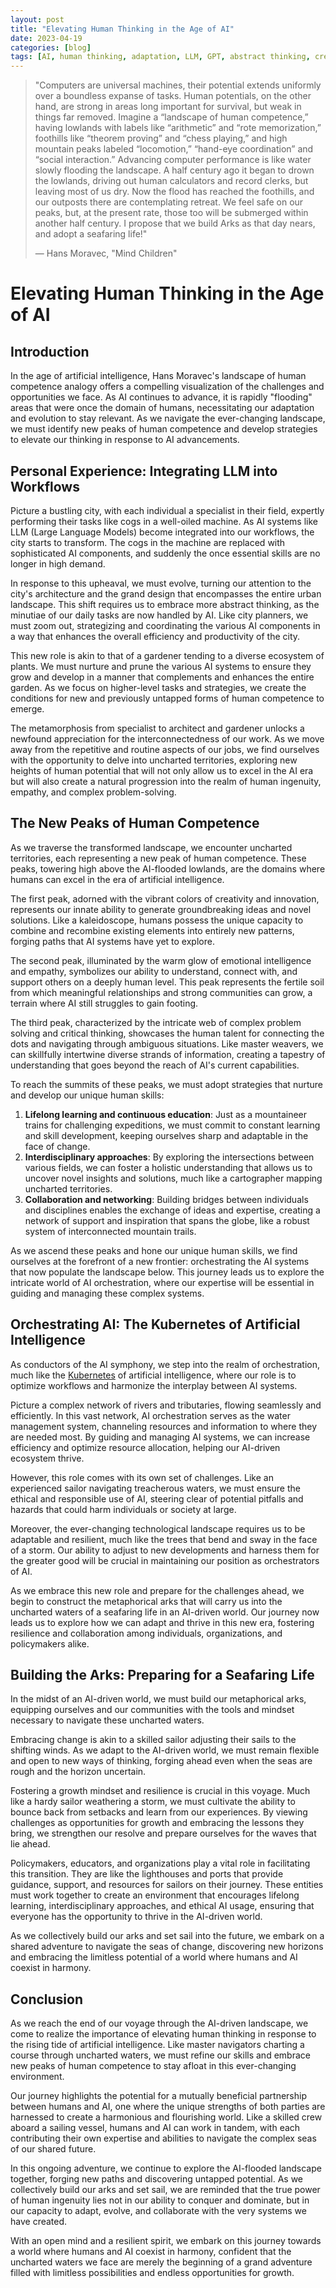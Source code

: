 ```yaml
---
layout: post
title: "Elevating Human Thinking in the Age of AI"
date: 2023-04-19
categories: [blog]
tags: [AI, human thinking, adaptation, LLM, GPT, abstract thinking, creativity, innovation, orchestration, Kubernetes, lifelong learning, resilience]
---
```



> "Computers are universal machines, their potential extends uniformly over a boundless expanse of tasks. Human potentials, on the other hand, are strong in areas long important for survival, but weak in things far removed. Imagine a “landscape of human competence,” having lowlands with labels like “arithmetic” and “rote memorization,” foothills like “theorem proving” and “chess playing,” and high mountain peaks labeled “locomotion,” “hand-eye coordination” and “social interaction.” Advancing computer performance is like water slowly flooding the landscape. A half century ago it began to drown the lowlands, driving out human calculators and record clerks, but leaving most of us dry. Now the flood has reached the foothills, and our outposts there are contemplating retreat. We feel safe on our peaks, but, at the present rate, those too will be submerged within another half century. I propose that we build Arks as that day nears, and adopt a seafaring life!"
>
> — Hans Moravec, "Mind Children"


# Elevating Human Thinking in the Age of AI

## Introduction

In the age of artificial intelligence, Hans Moravec's landscape of human competence analogy offers a compelling visualization of the challenges and opportunities we face. As AI continues to advance, it is rapidly "flooding" areas that were once the domain of humans, necessitating our adaptation and evolution to stay relevant. As we navigate the ever-changing landscape, we must identify new peaks of human competence and develop strategies to elevate our thinking in response to AI advancements.

## Personal Experience: Integrating LLM into Workflows

Picture a bustling city, with each individual a specialist in their field, expertly performing their tasks like cogs in a well-oiled machine. As AI systems like LLM (Large Language Models) become integrated into our workflows, the city starts to transform. The cogs in the machine are replaced with sophisticated AI components, and suddenly the once essential skills are no longer in high demand. 

In response to this upheaval, we must evolve, turning our attention to the city's architecture and the grand design that encompasses the entire urban landscape. This shift requires us to embrace more abstract thinking, as the minutiae of our daily tasks are now handled by AI. Like city planners, we must zoom out, strategizing and coordinating the various AI components in a way that enhances the overall efficiency and productivity of the city.

This new role is akin to that of a gardener tending to a diverse ecosystem of plants. We must nurture and prune the various AI systems to ensure they grow and develop in a manner that complements and enhances the entire garden. As we focus on higher-level tasks and strategies, we create the conditions for new and previously untapped forms of human competence to emerge.

The metamorphosis from specialist to architect and gardener unlocks a newfound appreciation for the interconnectedness of our work. As we move away from the repetitive and routine aspects of our jobs, we find ourselves with the opportunity to delve into uncharted territories, exploring new heights of human potential that will not only allow us to excel in the AI era but will also create a natural progression into the realm of human ingenuity, empathy, and complex problem-solving.


## The New Peaks of Human Competence

As we traverse the transformed landscape, we encounter uncharted territories, each representing a new peak of human competence. These peaks, towering high above the AI-flooded lowlands, are the domains where humans can excel in the era of artificial intelligence.

The first peak, adorned with the vibrant colors of creativity and innovation, represents our innate ability to generate groundbreaking ideas and novel solutions. Like a kaleidoscope, humans possess the unique capacity to combine and recombine existing elements into entirely new patterns, forging paths that AI systems have yet to explore.

The second peak, illuminated by the warm glow of emotional intelligence and empathy, symbolizes our ability to understand, connect with, and support others on a deeply human level. This peak represents the fertile soil from which meaningful relationships and strong communities can grow, a terrain where AI still struggles to gain footing.

The third peak, characterized by the intricate web of complex problem solving and critical thinking, showcases the human talent for connecting the dots and navigating through ambiguous situations. Like master weavers, we can skillfully intertwine diverse strands of information, creating a tapestry of understanding that goes beyond the reach of AI's current capabilities.

To reach the summits of these peaks, we must adopt strategies that nurture and develop our unique human skills:

1. **Lifelong learning and continuous education**: Just as a mountaineer trains for challenging expeditions, we must commit to constant learning and skill development, keeping ourselves sharp and adaptable in the face of change.
2. **Interdisciplinary approaches**: By exploring the intersections between various fields, we can foster a holistic understanding that allows us to uncover novel insights and solutions, much like a cartographer mapping uncharted territories.
3. **Collaboration and networking**: Building bridges between individuals and disciplines enables the exchange of ideas and expertise, creating a network of support and inspiration that spans the globe, like a robust system of interconnected mountain trails.

As we ascend these peaks and hone our unique human skills, we find ourselves at the forefront of a new frontier: orchestrating the AI systems that now populate the landscape below. This journey leads us to explore the intricate world of AI orchestration, where our expertise will be essential in guiding and managing these complex systems.

## Orchestrating AI: The Kubernetes of Artificial Intelligence

As conductors of the AI symphony, we step into the realm of orchestration, much like the [Kubernetes](https://kubernetes.io/docs/concepts/overview/what-is-kubernetes/) of artificial intelligence, where our role is to optimize workflows and harmonize the interplay between AI systems.


Picture a complex network of rivers and tributaries, flowing seamlessly and efficiently. In this vast network, AI orchestration serves as the water management system, channeling resources and information to where they are needed most. By guiding and managing AI systems, we can increase efficiency and optimize resource allocation, helping our AI-driven ecosystem thrive.

However, this role comes with its own set of challenges. Like an experienced sailor navigating treacherous waters, we must ensure the ethical and responsible use of AI, steering clear of potential pitfalls and hazards that could harm individuals or society at large.

Moreover, the ever-changing technological landscape requires us to be adaptable and resilient, much like the trees that bend and sway in the face of a storm. Our ability to adjust to new developments and harness them for the greater good will be crucial in maintaining our position as orchestrators of AI.

As we embrace this new role and prepare for the challenges ahead, we begin to construct the metaphorical arks that will carry us into the uncharted waters of a seafaring life in an AI-driven world. Our journey now leads us to explore how we can adapt and thrive in this new era, fostering resilience and collaboration among individuals, organizations, and policymakers alike.


## Building the Arks: Preparing for a Seafaring Life

In the midst of an AI-driven world, we must build our metaphorical arks, equipping ourselves and our communities with the tools and mindset necessary to navigate these uncharted waters.

Embracing change is akin to a skilled sailor adjusting their sails to the shifting winds. As we adapt to the AI-driven world, we must remain flexible and open to new ways of thinking, forging ahead even when the seas are rough and the horizon uncertain.

Fostering a growth mindset and resilience is crucial in this voyage. Much like a hardy sailor weathering a storm, we must cultivate the ability to bounce back from setbacks and learn from our experiences. By viewing challenges as opportunities for growth and embracing the lessons they bring, we strengthen our resolve and prepare ourselves for the waves that lie ahead.

Policymakers, educators, and organizations play a vital role in facilitating this transition. They are like the lighthouses and ports that provide guidance, support, and resources for sailors on their journey. These entities must work together to create an environment that encourages lifelong learning, interdisciplinary approaches, and ethical AI usage, ensuring that everyone has the opportunity to thrive in the AI-driven world.

As we collectively build our arks and set sail into the future, we embark on a shared adventure to navigate the seas of change, discovering new horizons and embracing the limitless potential of a world where humans and AI coexist in harmony.

## Conclusion

As we reach the end of our voyage through the AI-driven landscape, we come to realize the importance of elevating human thinking in response to the rising tide of artificial intelligence. Like master navigators charting a course through uncharted waters, we must refine our skills and embrace new peaks of human competence to stay afloat in this ever-changing environment.

Our journey highlights the potential for a mutually beneficial partnership between humans and AI, one where the unique strengths of both parties are harnessed to create a harmonious and flourishing world. Like a skilled crew aboard a sailing vessel, humans and AI can work in tandem, with each contributing their own expertise and abilities to navigate the complex seas of our shared future.

In this ongoing adventure, we continue to explore the AI-flooded landscape together, forging new paths and discovering untapped potential. As we collectively build our arks and set sail, we are reminded that the true power of human ingenuity lies not in our ability to conquer and dominate, but in our capacity to adapt, evolve, and collaborate with the very systems we have created.

With an open mind and a resilient spirit, we embark on this journey towards a world where humans and AI coexist in harmony, confident that the uncharted waters we face are merely the beginning of a grand adventure filled with limitless possibilities and endless opportunities for growth.
